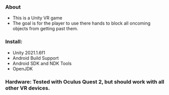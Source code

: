 ### About
* This is a Unity VR game
* The goal is for the player to use there hands to block all oncoming objects from getting past them. 

### Install:
   * Unity 2021.1.6f1
   * Android Build Support
   * Android SDK and NDK Tools
   * OpenJDK

### Hardware: Tested with Oculus Quest 2, but should work with all other VR devices. 

